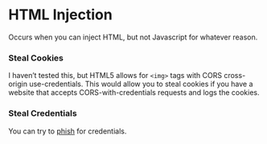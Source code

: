 # HTML Injection

Occurs when you can inject HTML, but not Javascript for whatever reason.

### Steal Cookies

I haven’t tested this, but HTML5 allows for `<img>` tags with CORS cross-origin use-credentials. This would allow you to steal cookies if you have a website that accepts CORS-with-credentials requests and logs the cookies.

### Steal Credentials

You can try to [phish](phishing.md) for credentials.
